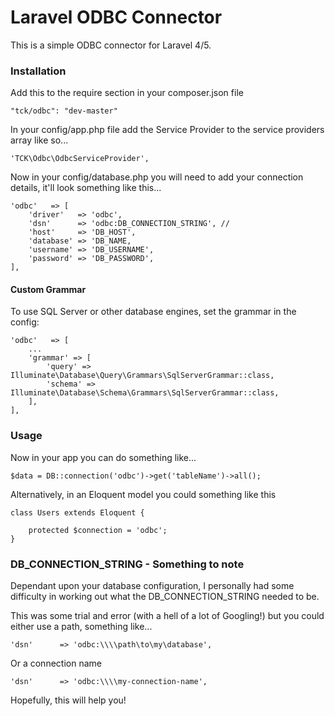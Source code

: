 # Laravel ODBC Connector

This is a simple ODBC connector for Laravel 4/5.

### Installation
Add this to the require section in your composer.json file
```
"tck/odbc": "dev-master"
```

In your config/app.php file add the Service Provider to the service providers array like so...
```
'TCK\Odbc\OdbcServiceProvider',
```

Now in your config/database.php you will need to add your connection details, it'll look something like this...
```
'odbc'   => [
	'driver'   => 'odbc',
	'dsn'      => 'odbc:DB_CONNECTION_STRING', //
	'host'     => 'DB_HOST',
	'database' => 'DB_NAME,
	'username' => 'DB_USERNAME',
	'password' => 'DB_PASSWORD',
],
```

#### Custom Grammar
To use SQL Server or other database engines, set the grammar in the config:
```
'odbc'   => [
	...
	'grammar' => [
		'query' => Illuminate\Database\Query\Grammars\SqlServerGrammar::class,
		'schema' => Illuminate\Database\Schema\Grammars\SqlServerGrammar::class,
	],
],
```


### Usage
Now in your app you can do something like...

```
$data = DB::connection('odbc')->get('tableName')->all();
```

Alternatively, in an Eloquent model you could something like this
```
class Users extends Eloquent {

	protected $connection = 'odbc';
}
```

### DB_CONNECTION_STRING - Something to note
Dependant upon your database configuration, I personally had some difficulty in working out what the DB_CONNECTION_STRING needed to be.

This was some trial and error (with a hell of a lot of Googling!) but you could either use a path, something like...
```
'dsn'      => 'odbc:\\\\path\to\my\database',
```

Or a connection name
```
'dsn'      => 'odbc:\\\\my-connection-name',
```

Hopefully, this will help you!
